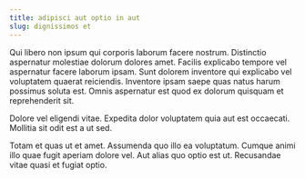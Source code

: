 ```yaml
---
title: adipisci aut optio in aut
slug: dignissimos et
---
```


Qui libero non ipsum qui corporis laborum facere nostrum. Distinctio aspernatur molestiae dolorum dolores amet. Facilis explicabo tempore vel aspernatur facere laborum ipsam. Sunt dolorem inventore qui explicabo vel voluptatem quaerat reiciendis. Inventore ipsam saepe quas natus harum possimus soluta est. Omnis aspernatur est quod ex dolorum quisquam et reprehenderit sit.

Dolore vel eligendi vitae. Expedita dolor voluptatem quia aut est occaecati. Mollitia sit odit est a ut sed.

Totam et quas ut et amet. Assumenda quo illo ea voluptatum. Cumque animi illo quae fugit aperiam dolore vel. Aut alias quo optio est ut. Recusandae vitae quasi et fugiat optio.
